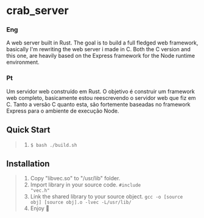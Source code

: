 # crab_server
### Eng
A web server built in Rust. The goal is to build a full fledged web framework, basically I'm rewriting the web server i made in C. Both the C version and this one, are
heavily based on the Express framework for the Node runtime environment.

### Pt
Um servidor web construído em Rust. O objetivo é construir um framework web completo, basicamente estou reescrevendo o servidor web que fiz em C. Tanto a versão C quanto esta, são fortemente baseadas no framework Express para o ambiente de execução Node.

## Quick Start
>
> 1. <code>$ bash ./build.sh</code>

## Installation
>
> 1. Copy "libvec.so" to "/usr/lib" folder.
> 2. Import library in your source code. <code>#include "vec.h"</code>
> 3. Link the shared library to your source object. <code>gcc -o [source obj] [source obj].o -lvec -L/usr/lib/</code>
> 4. Enjoy 🙂